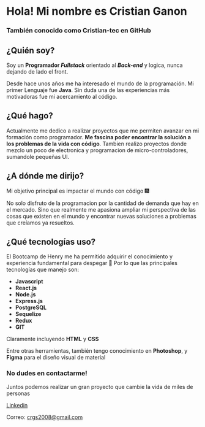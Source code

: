  # Hola! Mi nombre es Cristian Ganon
 ### También conocido como Cristian-tec en GitHub 
 

## ¿Quién soy? 
Soy un **Programador _Fullstack_** orientado al ***Back-end*** y logica, nunca dejando de lado el front.

Desde hace unos años me ha interesado el mundo de la programación. Mi primer Lenguaje
fue **Java**. Sin duda una de las experiencias más motivadoras fue mi acercamiento al código.

## ¿Qué hago?
Actualmente me dedico a realizar proyectos que me permiten avanzar en mi formación como 
programador. **Me fascina poder encontrar la solución a los problemas de la vida con código**.
Tambien realizo proyectos donde mezclo un poco de electronica y programacion de micro-controladores,
sumandole pequeñas UI.

## ¿A dónde me dirijo?
Mi objetivo principal es impactar el mundo con código 🎆

No solo disfruto de la programacion por la cantidad de demanda que hay en el mercado. Sino que realmente
me apasiona ampliar mi perspectiva de las cosas que existen en el mundo y encontrar nuevas 
soluciones a problemas que creíamos ya resueltos.

## ¿Qué tecnologías uso?
El Bootcamp de Henry me ha permitido adquirir el conocimiento y experiencia fundamental
para despegar 🚀 
Por lo que las principales tecnologías que manejo son: 

- **Javascript** 
- **React.js**
- **Node.js**
- **Express.js**
- **PostgreSQL**
- **Sequelize**
- **Redux**
- **GIT**

Claramente incluyendo **HTML** y **CSS**

Entre otras herramientas, también tengo conocimiento en **Photoshop**, y **Figma** para el diseño visual de material


### No dudes en contactarme! 
Juntos podemos realizar un gran proyecto que cambie la vida de miles de personas

[Linkedin](https://www.linkedin.com/in/cristian-ganon-6b2242135/)

Correo: crgs2008@gmail.com
